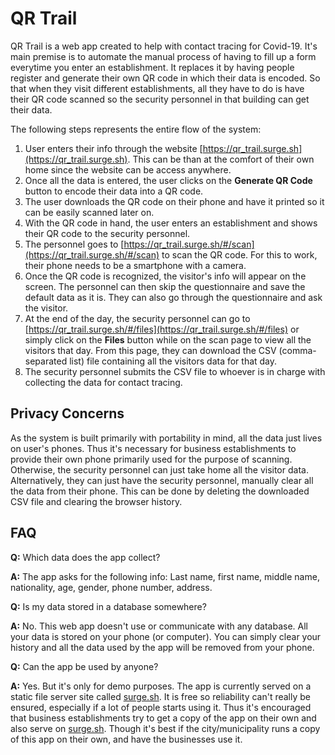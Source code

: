# QR Trail

QR Trail is a web app created to help with contact tracing for Covid-19. It's main premise is to automate the manual process of having to fill up a form everytime you enter an establishment. It replaces it by having people register and generate their own QR code in which their data is encoded. So that when they visit different establishments, all they have to do is have their QR code scanned so the security personnel in that building can get their data.

The following steps represents the entire flow of the system:

1. User enters their info through the website [https://qr_trail.surge.sh](https://qr_trail.surge.sh). This can be than at the comfort of their own home since the website can be access anywhere. 
2. Once all the data is entered, the user clicks on the **Generate QR Code** button to encode their data into a QR code.
3. The user downloads the QR code on their phone and have it printed so it can be easily scanned later on.
4. With the QR code in hand, the user enters an establishment and shows their QR code to the security personnel. 
5. The personnel goes to [https://qr_trail.surge.sh/#/scan](https://qr_trail.surge.sh/#/scan) to scan the QR code. For this to work, their phone needs to be a smartphone with a camera.
6. Once the QR code is recognized, the visitor's info will appear on the screen. The personnel can then skip the questionnaire and save the default data as it is. They can also go through the questionnaire and ask the visitor. 
7. At the end of the day, the security personnel can go to [https://qr_trail.surge.sh/#/files](https://qr_trail.surge.sh/#/files) or simply click on the **Files** button while on the scan page to view all the visitors that day. From this page, they can download the CSV (comma-separated list) file containing all the visitors data for that day.
8. The security personnel submits the CSV file to whoever is in charge with collecting the data for contact tracing.

## Privacy Concerns

As the system is built primarily with portability in mind, all the data just lives on user's phones. Thus it's necessary for business establishments to provide their own phone primarily used for the purpose of scanning. Otherwise, the security personnel can just take home all the visitor data.
Alternatively, they can just have the security personnel, manually clear all the data from their phone. This can be done by deleting the downloaded CSV file and clearing the browser history.

## FAQ

**Q:** Which data does the app collect?

**A:** The app asks for the following info: Last name, first name, middle name, nationality, age, gender, phone number, address.

**Q:** Is my data stored in a database somewhere?

**A:** No. This web app doesn't use or communicate with any database. All your data is stored on your phone (or computer). You can simply clear your history and all the data used by the app will be removed from your phone.

**Q:** Can the app be used by anyone?

**A:** Yes. But it's only for demo purposes. The app is currently served on a static file server site called [surge.sh](https://surge.sh). It is free so reliability can't really be ensured, especially if a lot of people starts using it. Thus it's encouraged that business establishments try to get a copy of the app on their own and also serve on [surge.sh](https://surge.sh). Though it's best if the city/municipality runs a copy of this app on their own, and have the businesses use it.
